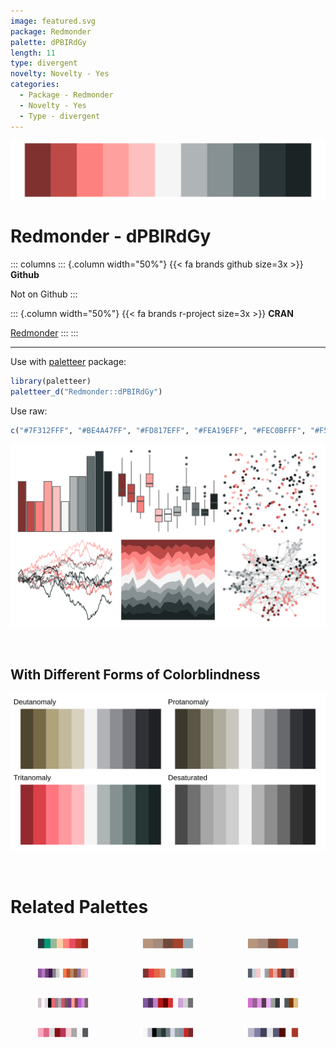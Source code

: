```yaml
---
image: featured.svg
package: Redmonder
palette: dPBIRdGy
length: 11
type: divergent
novelty: Novelty - Yes
categories:
  - Package - Redmonder
  - Novelty - Yes
  - Type - divergent
---
```


![](featured.svg)

# Redmonder - dPBIRdGy 

::: columns
::: {.column width="50%"}
{{< fa brands github size=3x >}}
**Github**

Not on Github
:::

::: {.column width="50%"}
{{< fa brands r-project size=3x >}}
**CRAN**

[Redmonder](https://CRAN.R-project.org/package=Redmonder)
:::
:::

<hr> 

Use with [paletteer](https://emilhvitfeldt.github.io/paletteer/) package:

```r
library(paletteer)
paletteer_d("Redmonder::dPBIRdGy")
```

Use raw:

```r
c("#7F312FFF", "#BE4A47FF", "#FD817EFF", "#FEA19EFF", "#FEC0BFFF", "#F5F5F5FF", "#AFB5B6FF", "#879092FF", "#5F6B6DFF", "#293537FF", "#1C2325FF")
``` 

![](examples.png) 

  <br>
  
  ## With Different Forms of Colorblindness
  
  ![](colorblind.svg) 

<br>

# Related Palettes

<div class="list" style="display: grid; grid-template-columns: auto auto auto;"> <figure class="figure">
<a href="../../awtools/a_palette/"> <img src="../../awtools/a_palette/featured.svg" style="width: 100%;" class="figure-img"></a>
</figure> <figure class="figure">
<a href="../../ButterflyColors/hamadryas_feronia/"> <img src="../../ButterflyColors/hamadryas_feronia/featured.svg" style="width: 100%;" class="figure-img"></a>
</figure> <figure class="figure">
<a href="../../ButterflyColors/hamadryas_feronia/"> <img src="../../ButterflyColors/hamadryas_feronia/featured.svg" style="width: 100%;" class="figure-img"></a>
</figure> <figure class="figure">
<a href="../../palettetown/venonat/"> <img src="../../palettetown/venonat/featured.svg" style="width: 100%;" class="figure-img"></a>
</figure> <figure class="figure">
<a href="../../futurevisions/kepler186/"> <img src="../../futurevisions/kepler186/featured.svg" style="width: 100%;" class="figure-img"></a>
</figure> <figure class="figure">
<a href="../../palettetown/mr_mime/"> <img src="../../palettetown/mr_mime/featured.svg" style="width: 100%;" class="figure-img"></a>
</figure> <figure class="figure">
<a href="../../palettetown/zangoose/"> <img src="../../palettetown/zangoose/featured.svg" style="width: 100%;" class="figure-img"></a>
</figure> <figure class="figure">
<a href="../../palettetown/haunter/"> <img src="../../palettetown/haunter/featured.svg" style="width: 100%;" class="figure-img"></a>
</figure> <figure class="figure">
<a href="../../palettetown/granbull/"> <img src="../../palettetown/granbull/featured.svg" style="width: 100%;" class="figure-img"></a>
</figure> <figure class="figure">
<a href="../../palettetown/corsola/"> <img src="../../palettetown/corsola/featured.svg" style="width: 100%;" class="figure-img"></a>
</figure> <figure class="figure">
<a href="../../palettetown/absol/"> <img src="../../palettetown/absol/featured.svg" style="width: 100%;" class="figure-img"></a>
</figure> <figure class="figure">
<a href="../../palettetown/rhyhorn/"> <img src="../../palettetown/rhyhorn/featured.svg" style="width: 100%;" class="figure-img"></a>
</figure> 
</div>
